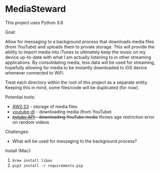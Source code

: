 # MediaSteward

This project uses Python 3.6

Goal:

Allow for messaging to a background process that downloads media files (from YouTube) and uploads them to private storage. This will provide the ability to import media into iTunes to ultimately keep the music on my device up-to-date with what I am actually listening to in other streaming applications. By consolidating media, less data will be used for streaming, hopefully allowing for media to be instantly downloaded to iOS device whenever connected to WiFi.

Treat each directory within the root of this project as a separate entity. Keeping this in mind, some files/code will be duplicated (for now).

Potential tools:
- [AWS S3](https://aws.amazon.com/s3/) - storage of media files
- [youtube-dl](http://rg3.github.io/youtube-dl/) - downloading media (from YouTube)
- ~~[pytube API](https://github.com/nficano/pytube) - downloading YouTube media~~ throws age restriction error on random videos

Challenges:
- What will be used for messaging to the background process?

Install (Mac):
1. `brew install libav`
2. `pip3 install -r requirements.pip`